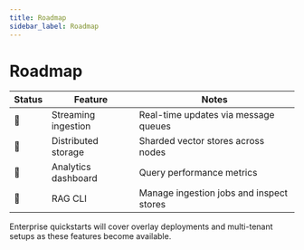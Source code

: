 ```yaml
---
title: Roadmap
sidebar_label: Roadmap
---
```


# Roadmap

| Status | Feature | Notes |
|---|---|---|
| 🚧 | Streaming ingestion | Real-time updates via message queues |
| 🚧 | Distributed storage | Sharded vector stores across nodes |
| 🚧 | Analytics dashboard | Query performance metrics |
| 📝 | RAG CLI | Manage ingestion jobs and inspect stores |

Enterprise quickstarts will cover overlay deployments and multi-tenant setups as these features become available.

